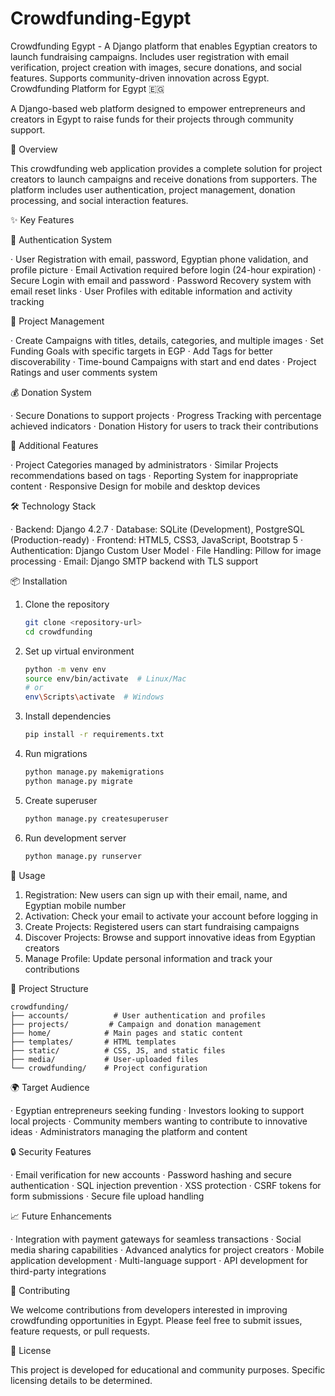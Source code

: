 # Crowdfunding-Egypt
Crowdfunding Egypt - A Django platform that enables Egyptian creators to launch fundraising campaigns. Includes user registration with email verification, project creation with images, secure donations, and social features. Supports community-driven innovation across Egypt.
Crowdfunding Platform for Egypt 🇪🇬

A Django-based web platform designed to empower entrepreneurs and creators in Egypt to raise funds for their projects through community support.

🌟 Overview

This crowdfunding web application provides a complete solution for project creators to launch campaigns and receive donations from supporters. The platform includes user authentication, project management, donation processing, and social interaction features.

✨ Key Features

🔐 Authentication System

· User Registration with email, password, Egyptian phone validation, and profile picture
· Email Activation required before login (24-hour expiration)
· Secure Login with email and password
· Password Recovery system with email reset links
· User Profiles with editable information and activity tracking

🚀 Project Management

· Create Campaigns with titles, details, categories, and multiple images
· Set Funding Goals with specific targets in EGP
· Add Tags for better discoverability
· Time-bound Campaigns with start and end dates
· Project Ratings and user comments system

💰 Donation System

· Secure Donations to support projects
· Progress Tracking with percentage achieved indicators
· Donation History for users to track their contributions

🎯 Additional Features

· Project Categories managed by administrators
· Similar Projects recommendations based on tags
· Reporting System for inappropriate content
· Responsive Design for mobile and desktop devices

🛠️ Technology Stack

· Backend: Django 4.2.7
· Database: SQLite (Development), PostgreSQL (Production-ready)
· Frontend: HTML5, CSS3, JavaScript, Bootstrap 5
· Authentication: Django Custom User Model
· File Handling: Pillow for image processing
· Email: Django SMTP backend with TLS support

📦 Installation

1. Clone the repository
   ```bash
   git clone <repository-url>
   cd crowdfunding
   ```
2. Set up virtual environment
   ```bash
   python -m venv env
   source env/bin/activate  # Linux/Mac
   # or
   env\Scripts\activate  # Windows
   ```
3. Install dependencies
   ```bash
   pip install -r requirements.txt
   ```
4. Run migrations
   ```bash
   python manage.py makemigrations
   python manage.py migrate
   ```
5. Create superuser
   ```bash
   python manage.py createsuperuser
   ```
6. Run development server
   ```bash
   python manage.py runserver
   ```

🚀 Usage

1. Registration: New users can sign up with their email, name, and Egyptian mobile number
2. Activation: Check your email to activate your account before logging in
3. Create Projects: Registered users can start fundraising campaigns
4. Discover Projects: Browse and support innovative ideas from Egyptian creators
5. Manage Profile: Update personal information and track your contributions

📁 Project Structure

```
crowdfunding/
├── accounts/          # User authentication and profiles
├── projects/         # Campaign and donation management
├── home/            # Main pages and static content
├── templates/       # HTML templates
├── static/          # CSS, JS, and static files
├── media/           # User-uploaded files
└── crowdfunding/    # Project configuration
```

🌍 Target Audience

· Egyptian entrepreneurs seeking funding
· Investors looking to support local projects
· Community members wanting to contribute to innovative ideas
· Administrators managing the platform and content

🔒 Security Features

· Email verification for new accounts
· Password hashing and secure authentication
· SQL injection prevention
· XSS protection
· CSRF tokens for form submissions
· Secure file upload handling

📈 Future Enhancements

· Integration with payment gateways for seamless transactions
· Social media sharing capabilities
· Advanced analytics for project creators
· Mobile application development
· Multi-language support
· API development for third-party integrations

🤝 Contributing

We welcome contributions from developers interested in improving crowdfunding opportunities in Egypt. Please feel free to submit issues, feature requests, or pull requests.

📄 License

This project is developed for educational and community purposes. Specific licensing details to be determined.
